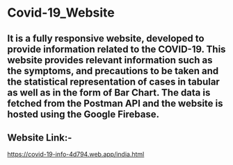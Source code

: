 # Covid-19_Website


## It is a fully responsive website, developed to provide information related to the COVID-19. This website provides relevant information such as the symptoms, and precautions to be taken and the statistical representation of cases in tabular as well as in the form of Bar Chart. The data is fetched from the Postman API and the website is hosted using the Google Firebase.


## Website Link:-
https://covid-19-info-4d794.web.app/india.html
